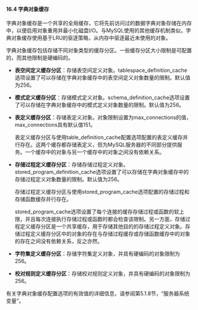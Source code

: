 #### 16.4 字典对象缓存

字典对象缓存是一个共享的全局缓存，它将先前访问过的数据字典对象存储在内存中，以便启用对象重用并最小化磁盘I/O。与MySQL使用的其他缓存机制类似，字典对象缓存使用基于LRU的驱逐策略，从内存中驱逐最近未使用的对象。

字典对象缓存包括存储不同对象类型的缓存分区。一些缓存分区大小限制是可配置的，而其他限制是硬编码的。

- **表空间定义缓存分区**：存储表空间定义对象。tablespace_definition_cache选项设置了可以存储在字典对象缓存中的表空间定义对象数量的限制。默认值为256。

- **模式定义缓存分区**：存储模式定义对象。schema_definition_cache选项设置了可以存储在字典对象缓存中的模式定义对象数量的限制。默认值为256。

- **表定义缓存分区**：存储表定义对象。对象限制设置为max_connections的值，max_connections具有默认值151。

  表定义缓存分区与使用table_definition_cache配置选项配置的表定义缓存并行存在。这两个缓存都存储表定义，但为MySQL服务器的不同部分提供服务。一个缓存中的对象与另一个缓存中的对象之间没有依赖关系。

- **存储过程定义缓存分区**：存储存储过程定义对象。stored_program_definition_cache选项设置了可以存储在字典对象缓存中的存储过程定义对象数量的限制。默认值为256。

  存储过程定义缓存分区与使用stored_program_cache选项配置的存储过程和存储函数缓存并行存在。

  stored_program_cache选项设置了每个连接的缓存存储过程或函数的软上限，并且每次连接执行存储过程或函数时都会检查该限制。另一方面，存储过程定义缓存分区是一个共享缓存，用于存储其他目的的存储过程定义对象。存储过程定义缓存分区中的对象的存在与存储过程缓存或存储函数缓存中的对象的存在之间没有依赖关系，反之亦然。

- **字符集定义缓存分区**：存储字符集定义对象，并具有硬编码的对象限制为256。

- **校对规则定义缓存分区**：存储校对规则定义对象，并具有硬编码的对象限制为256。

有关字典对象缓存配置选项的有效值的详细信息，请参阅第5.1.8节，“服务器系统变量”。